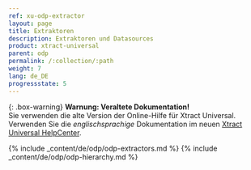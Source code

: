 ```yaml
---
ref: xu-odp-extractor
layout: page
title: Extraktoren
description: Extraktoren und Datasources
product: xtract-universal
parent: odp
permalink: /:collection/:path
weight: 7
lang: de_DE
progressstate: 5
---
```


{: .box-warning}
**Warnung: Veraltete Dokumentation!** <br>
Sie verwenden die alte Version der Online-Hilfe für Xtract Universal.<br>
Verwenden Sie die *englischsprachige* Dokumentation im neuen [Xtract Universal HelpCenter](https://helpcenter.theobald-software.com/xtract-universal/documentation/introduction/).

{% include _content/de/odp/odp-extractors.md %} 
{% include _content/de/odp/odp-hierarchy.md %} 

